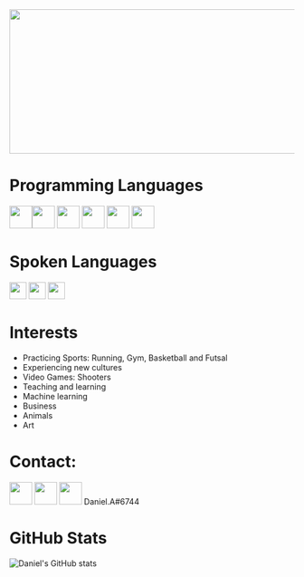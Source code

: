 <img src="https://thumbs.dreamstime.com/b/big-data-science-analysis-business-technology-concept-virtual-screen-big-data-science-analysis-business-technology-concept-145015243.jpg" width="1040" height="255">

# Programming Languages

<img src='https://cdn.iconscout.com/icon/free/png-256/python-3521655-2945099.png' width="40" height='40'><img src='https://www.r-project.org/logo/Rlogo.png' width="40" height='40'>
<img src='https://e7.pngegg.com/pngimages/756/673/png-clipart-database-management-system-computer-icons-microsoft-sql-server-corresponding-miscellaneous-angle-thumbnail.png' width="40" height='40'>
<img src='https://nift.dev/images/JSON.svg' width="40" height='40'>
<img src='https://cdn-icons-png.flaticon.com/512/732/732212.png' width="40" height='40'>
<img src='https://cdn-icons-png.flaticon.com/512/732/732190.png' width="40" height='40'> 

# Spoken Languages

<img src='https://cdn.britannica.com/04/4904-004-EBEFDE35/Flag-Venezuela.jpg' width="30" height='30'> <img src='https://upload.wikimedia.org/wikipedia/en/thumb/a/a4/Flag_of_the_United_States.svg/1200px-Flag_of_the_United_States.svg.png' width="30" height='30'>
<img src='https://upload.wikimedia.org/wikipedia/commons/thumb/0/0d/Flag_of_Saudi_Arabia.svg/1024px-Flag_of_Saudi_Arabia.svg.png' width="30" height='30'>

# Interests

* Practicing Sports: Running, Gym, Basketball and Futsal
* Experiencing new cultures
* Video Games: Shooters
* Teaching and learning
* Machine learning
* Business
* Animals
* Art

# Contact:

<a href="mailto:aldanajorgedaniel@gmail.com?subject=Mailed from GitHub contact info"><img src='http://fonts.gstatic.com/s/i/productlogos/gmail_round_2020q4/v1/web-96dp/logo_gmail_round_2020q4_color_2x_web_96dp.png' width="40" height='40'></a> [<img src='https://upload.wikimedia.org/wikipedia/commons/thumb/f/f8/LinkedIn_icon_circle.svg/2048px-LinkedIn_icon_circle.svg.png' width="40" height='40'>](https://www.linkedin.com/in/jorge-aldana-1126a2223/) [<img src='https://www.svgrepo.com/show/331368/discord-v2.svg' width="40" height='40'>](https://discordapp.com/users/Daniel.A#6744) Daniel.A#6744 

# GitHub Stats

![Daniel's GitHub stats](https://github-readme-stats.vercel.app/api?username=aldanajd&show_icons=true&theme=merko)

<!-- [![Top Langs](https://github-readme-stats.vercel.app/api/top-langs/?username=aldanajd&theme=merko)] ╌>
